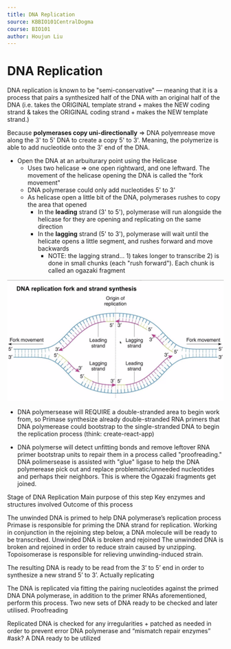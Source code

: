 ```yaml
---
title: DNA Replication
source: KBBIO101CentralDogma
course: BIO101
author: Houjun Liu
---
```


# DNA Replication

DNA replication is known to be "semi-conservative" — meaning that it is a process that pairs a synthesized half of the DNA with an original half of the DNA (i.e. takes the ORIGINAL template strand + makes the NEW coding strand & takes the ORIGINAL coding strand + makes the NEW template strand.)

Because **polymerases copy uni-directionally** => DNA polyemrease move along the 3' to 5' DNA to create a copy 5' to 3'. Meaning, the polymerize is able to add nucleotide onto the 3' end of the DNA.

* Open the DNA at an arbuiturary point using the Helicase
	* Uses two helicase => one open rightward, and one leftward. The movement of the helicase opening the DNA is called the "fork movement"
	* DNA polymerase could only add nucleotides 5' to 3'
	* As helicase open a little bit of the DNA, polymerases rushes to copy the area that opened
		* In the **leading** strand (3' to 5'), polymerase will run alongside the helicase for they are opening and replicating on the same direction
		* In the **lagging** strand (5' to 3'), polymerase will wait until the helicate opens a little segment, and rushes forward and move backwards
			* NOTE: the lagging strand... 1) takes longer to transcribe 2) is done in small chunks (each "rush forward"). Each chunk is called an ogazaki fragment
			
![leadinglagging.png](leadinglagging.png)
		
* DNA polymersease will REQUIRE a double-stranded area to begin work from, so Primase synthesize already double-stranded RNA primers that DNA polymerease could bootstrap to the single-stranded DNA to begin the replication process (think: create-react-app)


* DNA polymerse will detect unfitting bonds and remove leftover RNA primer bootstrap units to repair them in a process called "proofreading." DNA polimersease is assisted with "glue" ligase to help the DNA polymerease pick out and replace problematic/unneeded nucleotides and perhaps their neighbors. This is where the Ogazaki fragments get joined.



Stage of DNA Replication
Main purpose of this step
Key enzymes and structures involved 
Outcome of this process






The unwinded DNA is primed to help DNA polymerase’s replication process
Primase is responsible for priming the DNA strand for replication. 
Working in conjunction in the rejoining step below, a DNA molecule will be ready to be transcribed.
Unwinded DNA is broken and rejoined
The unwinded DNA is broken and rejoined in order to reduce strain caused by unzipping.
Topoisomerase is responsible for relieving unwinding-induced strain.


The resulting DNA is ready to be read from the 3’ to 5’ end in order to synthesize a new strand 5’ to 3’.
Actually replicating







The DNA is replicated via fitting the pairing nucleotides against the primed DNA
DNA polymerase, in addition to the primer RNAs aforementioned, perform this process.
Two new sets of DNA ready to be checked and later utilised.
Proofreading







Replicated DNA is checked for any irregularities + patched as needed in order to prevent error
DNA polymerase and “mismatch repair enzymes” #ask?
A DNA ready to be utilized 
